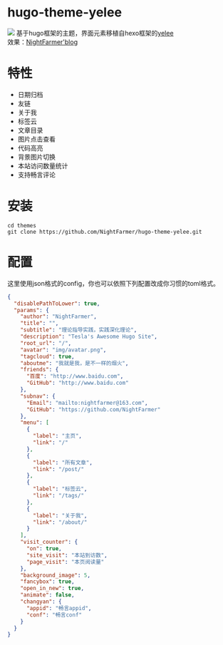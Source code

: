 # hugo-theme-yelee

![](http://orh51lve9.bkt.clouddn.com/theme-yelee-hugo.png)
基于hugo框架的主题，界面元素移植自hexo框架的[yelee](https://github.com/MOxFIVE/hexo-theme-yelee)  
效果：[NightFarmer'blog](https://www.nightfarmer.top/)

# 特性
- 日期归档
- 友链
- 关于我
- 标签云
- 文章目录
- 图片点击查看
- 代码高亮
- 背景图片切换
- 本站访问数量统计
- 支持畅言评论

# 安装
```
cd themes
git clone https://github.com/NightFarmer/hugo-theme-yelee.git
```

# 配置
这里使用json格式的config，你也可以依照下列配置改成你习惯的toml格式。
```json
{
  "disablePathToLower": true,
  "params": {
    "author": "NightFarmer",
    "title": "",
    "subtitle": "理论指导实践，实践深化理论",
    "description": "Tesla's Awesome Hugo Site",
    "root_url": "/",
    "avatar": "img/avatar.png",
    "tagcloud": true,
    "aboutme": "我就是我，是不一样的烟火",
    "friends": {
      "百度": "http://www.baidu.com",
      "GitHub": "http://www.baidu.com"
    },
    "subnav": {
      "Email": "mailto:nightfarmer@163.com",
      "GitHub": "https://github.com/NightFarmer"
    },
    "menu": [
      {
        "label": "主页",
        "link": "/"
      },
      {
        "label": "所有文章",
        "link": "/post/"
      },
      {
        "label": "标签云",
        "link": "/tags/"
      },
      {
        "label": "关于我",
        "link": "/about/"
      }
    ],
    "visit_counter": {
      "on": true,
      "site_visit": "本站到访数",
      "page_visit": "本页阅读量"
    },
    "background_image": 5,
    "fancybox": true,
    "open_in_new": true,
    "animate": false,
    "changyan": {
      "appid": "畅言appid",
      "conf": "畅言conf"
    }
  }
}

```
